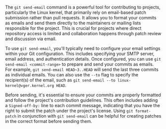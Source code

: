 The `git send-email` command is a powerful tool for contributing to projects, particularly the Linux kernel, that primarily rely on email-based patch submission rather than pull requests. It allows you to format your commits as emails and send them directly to the maintainers or mailing lists responsible for the project. This is crucial for projects where direct repository access is limited and collaboration happens through patch review and discussion via email.

To use `git send-email`, you'll typically need to configure your email settings within your Git configuration. This includes specifying your SMTP server, email address, and authentication details. Once configured, you can use `git send-email <commit-range>` to prepare and send your commits as emails. For example, `git send-email HEAD~3..HEAD` will send the last three commits as individual emails. You can also use the `--to` flag to specify the recipient(s) of the email, such as `git send-email --to linux-kernel@vger.kernel.org HEAD`.

Before sending, it's essential to ensure your commits are properly formatted and follow the project's contribution guidelines. This often includes adding a `Signed-off-by:` line to each commit message, indicating that you have the right to submit the patch under the project's license. Using `git format-patch` in conjunction with `git send-email` can be helpful for creating patches in the correct format before sending them.